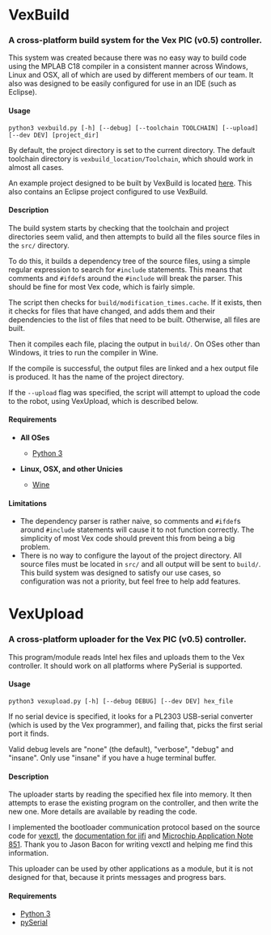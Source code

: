 # VexBuild

### A cross-platform build system for the Vex PIC (v0.5) controller.

This system was created because there was no easy way to build code using the MPLAB C18 compiler in a consistent manner across Windows, Linux and OSX, all of which are used by different members of our team. It also was designed to be easily configured for use in an IDE (such as Eclipse).

#### Usage

`python3 vexbuild.py [-h] [--debug] [--toolchain TOOLCHAIN] [--upload] [--dev DEV] [project_dir]`

By default, the project directory is set to the current directory.
The default toolchain directory is `vexbuild_location/Toolchain`, which should work in almost all cases.

An example project designed to be built by VexBuild is located [here](https://github.com/RobotsByTheC/SavageSoccer2015). This also contains an Eclipse project configured to use VexBuild.

#### Description

The build system starts by checking that the toolchain and project directories seem valid, and then attempts to build all the files source files in the `src/` directory.

To do this, it builds a dependency tree of the source files, using a simple regular expression to search for `#include` statements. This means that comments and `#ifdef`s around the `#include` will break the parser. This should be fine for most Vex code, which is fairly simple.

The script then checks for `build/modification_times.cache`. If it exists, then it checks for files that have changed, and adds them and their dependencies to the list of files that need to be built. Otherwise, all files are built.

Then it compiles each file, placing the output in `build/`. On OSes other than Windows, it tries to run the compiler in Wine.

If the compile is successful, the output files are linked and a hex output file is produced. It has the name of the project directory.

If the `--upload` flag was specified, the script will attempt to upload the code to the robot, using VexUpload, which is described below.


#### Requirements

- **All OSes**
  - [Python 3](https://www.python.org/)
  
- **Linux, OSX, and other Unicies**
  - [Wine](https://www.winehq.org/)

#### Limitations

- The dependency parser is rather naive, so comments and `#ifdef`s around `#include` statements will cause it to not function correctly. The simplicity of most Vex code should prevent this from being a big problem.
- There is no way to configure the layout of the project directory. All source files must be located in `src/` and all output will be sent to `build/`. This build system was designed to satisfy our use cases, so configuration was not a priority, but feel free to help add features.

# VexUpload

### A cross-platform uploader for the Vex PIC (v0.5) controller.

This program/module reads Intel hex files and uploads them to the Vex controller. It should work on all platforms where PySerial is supported.

#### Usage

`python3 vexupload.py [-h] [--debug DEBUG] [--dev DEV] hex_file`

If no serial device is specified, it looks for a PL2303 USB-serial converter (which is used by the Vex programmer), and failing that, picks the first serial port it finds.

Valid debug levels are "none" (the default), "verbose", "debug" and "insane". Only use "insane" if you have a huge terminal buffer.

#### Description

The uploader starts by reading the specified hex file into memory. It then attempts to erase the existing program on the controller, and then write the new one. More details are available by reading the code.

I implemented the bootloader communication protocol based on the source code for [vexctl](http://personalpages.tds.net/~jwbacon/Computer/roboctl.html), the [documentation for jifi](https://github.com/defunctzombie/jifi/wiki) and [Microchip Application Note 851](http://ww1.microchip.com/downloads/en/AppNotes/00851b.pdf). Thank you to Jason Bacon for writing vexctl and helping me find this information.

This uploader can be used by other applications as a module, but it is not designed for that, because it prints messages and progress bars.

#### Requirements

- [Python 3](https://www.python.org/)
- [pySerial](https://github.com/pyserial/pyserial)
